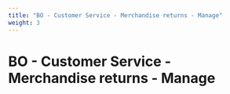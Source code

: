 ```yaml
---
title: "BO - Customer Service - Merchandise returns - Manage"
weight: 3
---
```


# BO - Customer Service - Merchandise returns - Manage
